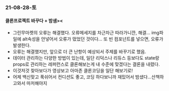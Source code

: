 ### 21-08-28-토
#### 클론프로젝트 바꾸다 + 밤샘><
- 그린무마켓의 오류는 해결했다. 오류메세지를 차근차근 따라가니깐, 해결... img파일에 alt속성을 안넣어서 오류가 떴었던 것이다... 또 빈 컴포넌트를 넣으면, 오류가 발생한다.
- 오류는 해결했지만, 앞으로 더 큰 난항이 예상되서 주제를 바꾸기로 했음. 
- 데이터 관리하는 다양한 방법이 있는데, 일단 리덕스나 리듀스 등보다도 state랑 props로 관리하는 레퍼런스로 클론해보는게 내 수준에 맞겠다는 결론을 내렸다.
- 이것저것 찾아보다가 영상보고 아마존 클론코딩을 일단 해보기로!
- 어제 백신맞고 푹쉬어서 컨디션도 좋고, 코딩 하다보니까 재밌어서 밤샜다...산책하고와서 마저해야지
